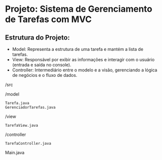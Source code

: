 # Projeto: Sistema de Gerenciamento de Tarefas com MVC

## Estrutura do Projeto:

- Model: Representa a estrutura de uma tarefa e mantém a lista de tarefas.
- View: Responsável por exibir as informações e interagir com o usuário (entrada e saída no console).
- Controller: Intermediário entre o modelo e a visão, gerenciando a lógica de negócios e o fluxo de dados.

/src

  /model

    Tarefa.java
    GerenciadorTarefas.java
  
  /view
  
    TarefaView.java
  
  /controller
  
    TarefaController.java

Main.java
